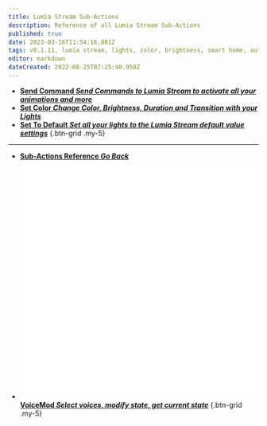 ```yaml
---
title: Lumia Stream Sub-Actions
description: Reference of all Lumia Stream Sub-Actions
published: true
date: 2023-03-16T11:54:16.881Z
tags: v0.1.11, lumia stream, lights, color, brightness, smart home, automation
editor: markdown
dateCreated: 2022-08-25T07:25:40.959Z
---
```


* [<i class="mdi mdi-slash-forward-box text--lumiastream" style="color: #ff4566;"></i>**Send Command *Send Commands to Lumia Stream to activate all your animations and more***](/Sub-Actions/Lumia-Stream/Send-Command)
* [<i class="mdi mdi-format-paint text--lumiastream" style="color: #ff4566;"></i>**Set Color *Change Color, Brightness, Duration and Transition with your Lights***](/Sub-Actions/Lumia-Stream/Set-Color)
* [<i class="mdi mdi-lightbulb text--lumiastream" style="color: #ff4566;"></i>**Set To Default *Set all your lights to the Lumia Stream default value settings***](/Sub-Actions/Lumia-Stream/Set-To-Default)
{.btn-grid .my-5}

---

- [<i class="mdi mdi-chevron-left"></i>**Sub-Actions Reference *Go Back***](/Sub-Actions)
- [<img src="/logos/voicemod.png"/>**VoiceMod *Select voices, modify state, get current state***](/Sub-Actions/VoiceMod)
{.btn-grid .my-5}